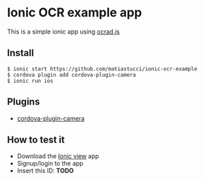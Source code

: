 # Ionic OCR example app

This is a simple ionic app using [ocrad.js](https://github.com/antimatter15/ocrad.js)

## Install
```
$ ionic start https://github.com/matiastucci/ionic-ocr-example
$ cordova plugin add cordova-plugin-camera
$ ionic run ios
```

## Plugins
* [cordova-plugin-camera]

## How to test it
* Download the [Ionic view] app
* Signup/login to the app
* Insert this ID: **TODO**

[Ionic view]:http://view.ionic.io/
[cordova-plugin-camera]:http://ngcordova.com/docs/plugins/camera/
